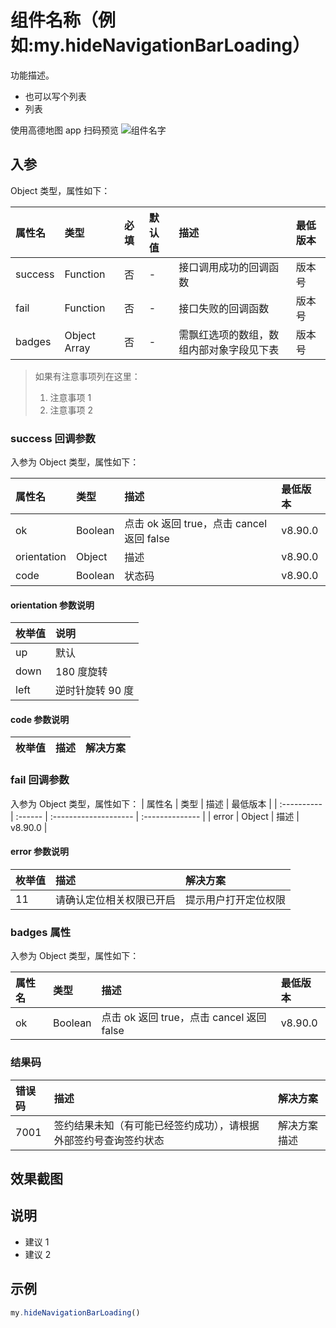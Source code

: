 # 组件名称（例如:my.hideNavigationBarLoading）

功能描述。

- 也可以写个列表
- 列表

使用高德地图 app 扫码预览
![组件名字](地址)

## 入参

Object 类型，属性如下：

| 属性名  | 类型         | 必填 | 默认值 | 描述                                     | 最低版本 |
| :------ | :----------- | :--- | :----- | :--------------------------------------- | :------- |
| success | Function     | 否   | -      | 接口调用成功的回调函数                   | 版本号   |
| fail    | Function     | 否   | -      | 接口失败的回调函数                       | 版本号   |
| badges  | Object Array | 否   | -      | 需飘红选项的数组，数组内部对象字段见下表 | 版本号   |

> 如果有注意事项列在这里：
>
> 1. 注意事项 1
> 2. 注意事项 2

### success 回调参数 <script>//针对入参做单独的表格或说明</script>

入参为 Object 类型，属性如下：

| 属性名      | 类型    | 描述                                      | 最低版本 <script>//可以没有这一列</script> |
| :---------- | :------ | :---------------------------------------- | :----------------------------------------- |
| ok          | Boolean | 点击 ok 返回 true，点击 cancel 返回 false | v8.90.0                                    |
| orientation | Object  | 描述                                      | v8.90.0                                    |
| code        | Boolean | 状态码                                    | v8.90.0                                    |

#### orientation 参数说明 <script>//针对回调参数的某一项说明</script>

| 枚举值 | 说明             |
| :----- | :--------------- |
| up     | 默认             |
| down   | 180 度旋转       |
| left   | 逆时针旋转 90 度 |

#### code 参数说明 <script>//如果有成功的 code 码等在此说明，可以是表格也可是列表</script>

| 枚举值 | 描述 | 解决方案 |
| :----- | :--- | :------- |


### fail 回调参数

入参为 Object 类型，属性如下：
| 属性名 | 类型 | 描述 | 最低版本 <script>//可以没有这一列</script> |
| :---------- | :------ | :-------------------- | :-------------- |
| error | Object | 描述 | v8.90.0 |

#### error 参数说明

| 枚举值 | 描述                     | 解决方案             |
| :----- | :----------------------- | :------------------- |
| 11     | 请确认定位相关权限已开启 | 提示用户打开定位权限 |

### badges 属性 <script>//针对入参属性做单独的表格或说明</script>

入参为 Object 类型，属性如下：

| 属性名 | 类型    | 描述                                      | 最低版本 <script>//可以没有这一列</script> |
| :----- | :------ | :---------------------------------------- | :----------------------------------------- |
| ok     | Boolean | 点击 ok 返回 true，点击 cancel 返回 false | v8.90.0                                    |

### 结果码

| 错误码 | 描述                                                             | 解决方案     |
| :----- | :--------------------------------------------------------------- | :----------- |
| 7001   | 签约结果未知（有可能已经签约成功），请根据外部签约号查询签约状态 | 解决方案描述 |

## 效果截图 <script>//非必填模块</script>

## 说明

<script>//非必填模块使用</script>

- 建议 1
- 建议 2

## 示例

```js
my.hideNavigationBarLoading()
```
